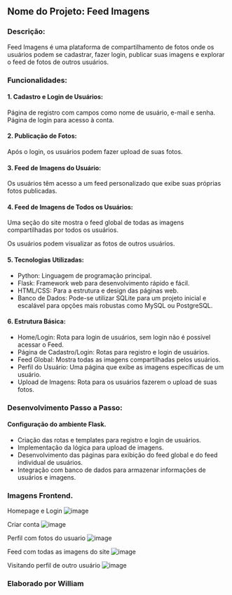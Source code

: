 ## Nome do Projeto: Feed Imagens

### Descrição:
Feed Imagens é uma plataforma de compartilhamento de fotos onde os usuários podem se cadastrar, fazer login, publicar suas imagens e explorar o feed de fotos de outros usuários.

### Funcionalidades:

#### 1. Cadastro e Login de Usuários:
Página de registro com campos como nome de usuário, e-mail e senha.
Página de login para acesso à conta.

#### 2. Publicação de Fotos:
Após o login, os usuários podem fazer upload de suas fotos.

#### 3. Feed de Imagens do Usuário:
Os usuários têm acesso a um feed personalizado que exibe suas próprias fotos publicadas.

#### 4. Feed de Imagens de Todos os Usuários:
Uma seção do site mostra o feed global de todas as imagens compartilhadas por todos os usuários.

Os usuários podem visualizar as fotos de outros usuários.

#### 5. Tecnologias Utilizadas:
* Python: Linguagem de programação principal.
* Flask: Framework web para desenvolvimento rápido e fácil.
* HTML/CSS: Para a estrutura e design das páginas web.
* Banco de Dados: Pode-se utilizar SQLite para um projeto inicial e escalável para opções mais robustas como MySQL ou PostgreSQL.

#### 6. Estrutura Básica:
+ Home/Login: Rota para login de usuários, sem login não é possível acessar o Feed.
+ Página de Cadastro/Login: Rotas para registro e login de usuários.
+ Feed Global: Mostra todas as imagens compartilhadas pelos usuários.
+ Perfil do Usuário: Uma página que exibe as imagens específicas de um usuário.
+ Upload de Imagens: Rota para os usuários fazerem o upload de suas fotos.

### Desenvolvimento Passo a Passo:
#### Configuração do ambiente Flask.

- Criação das rotas e templates para registro e login de usuários.
- Implementação da lógica para upload de imagens.
- Desenvolvimento das páginas para exibição do feed global e do feed individual de usuários.
- Integração com banco de dados para armazenar informações de usuários e imagens.



### Imagens Frontend.
Homepage e Login
![image](https://github.com/wdesouza95/feedimagens/assets/114028870/a618a899-c019-425a-b886-39445a44e05b)


Criar conta
![image](https://github.com/wdesouza95/feedimagens/assets/114028870/7494ce1d-f584-41be-842e-a6cef43bd49b)


Perfil com fotos do usuario
![image](https://github.com/wdesouza95/feedimagens/assets/114028870/df74e7f4-3724-4c89-b127-f767219c9860)


Feed com todas as imagens do site
![image](https://github.com/wdesouza95/feedimagens/assets/114028870/a93d2d9f-0e44-4cc4-8edf-517e2dcd76a9)


Visitando perfil de outro usuário
![image](https://github.com/wdesouza95/feedimagens/assets/114028870/5a88bf68-d7b8-4951-9b52-7686143a54a5)



### Elaborado por William


